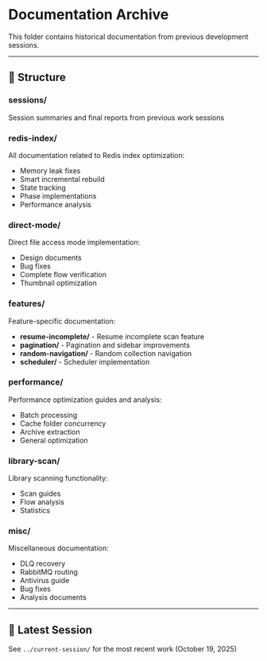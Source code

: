 # Documentation Archive

This folder contains historical documentation from previous development sessions.

---

## 📂 **Structure**

### **sessions/** 
Session summaries and final reports from previous work sessions

### **redis-index/**
All documentation related to Redis index optimization:
- Memory leak fixes
- Smart incremental rebuild
- State tracking
- Phase implementations
- Performance analysis

### **direct-mode/**
Direct file access mode implementation:
- Design documents
- Bug fixes
- Complete flow verification
- Thumbnail optimization

### **features/**
Feature-specific documentation:
- **resume-incomplete/** - Resume incomplete scan feature
- **pagination/** - Pagination and sidebar improvements
- **random-navigation/** - Random collection navigation
- **scheduler/** - Scheduler implementation

### **performance/**
Performance optimization guides and analysis:
- Batch processing
- Cache folder concurrency
- Archive extraction
- General optimization

### **library-scan/**
Library scanning functionality:
- Scan guides
- Flow analysis
- Statistics

### **misc/**
Miscellaneous documentation:
- DLQ recovery
- RabbitMQ routing
- Antivirus guide
- Bug fixes
- Analysis documents

---

## 📅 **Latest Session**

See `../current-session/` for the most recent work (October 19, 2025)



